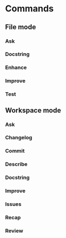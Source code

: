 # Commands

## File mode

### Ask
### Docstring
### Enhance
### Improve
### Test

## Workspace mode

### Ask
### Changelog
### Commit
### Describe
### Docstring
### Improve
### Issues
### Recap
### Review